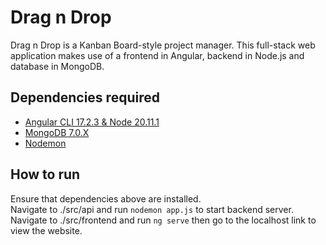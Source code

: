 # Drag n Drop
Drag n Drop is a Kanban Board-style project manager. This full-stack web application makes use of a frontend in Angular, backend in Node.js and database in MongoDB. 

## Dependencies required
- [Angular CLI 17.2.3 & Node 20.11.1](https://radixweb.com/blog/how-to-install-angular-on-windows)
- [MongoDB 7.0.X](https://www.mongodb.com/try/download/community)
- [Nodemon](https://www.npmjs.com/package/nodemon)

## How to run
Ensure that dependencies above are installed.  
Navigate to ./src/api and run `nodemon app.js` to start backend server.  
Navigate to ./src/frontend and run `ng serve` then go to the localhost link to view the website.





